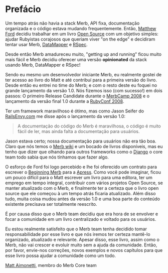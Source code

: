# Prefácio

Um tempo atrás não havia a stack Merb, API fixa,
documentação organizada e o código estava mudando frequentemente.
Então, [Matthew Ford][] decidiu trabalhar em um livro [Open Source][]
com um objetivo simples:
ajudar Rubyistas corajosos que queriam viver "on the edge"
e decidiram tentar usar Merb, [DataMapper][] e [RSpec][].

Desde então Merb amadureceu muito, "getting up and running" ficou muito mais fácil
e Merb decidiu oferecer uma versão **opinionated** da stack
usando Merb, DataMapper e RSpec!

Sendo eu mesmo um desenvolvedor iniciante Merb,
eu realmente gostei de ter acesso ao livro do Matt
e até contribuí para a primeira versão do livro.
Desde então eu entrei no time do Merb;
e com o resto deste eu foquei no grande lançamento da versão 1.0.
Nós fizemos isso (com sucesso!) em dois passos:
O primeiro Release Candidate durante o [MerbCamp 2008][]
e o lançamento da versão final 1.0 durante a [RubyConf 2008][].

Ter um framework maravilhoso é ótimo,
mas como Jason Seifer do [RailsEnvy.com][] me disse após o lançamento da versão 1.0:

> A documentação do código do Merb é maravilhosa, o código é muito fácil de ler,
> mas ainda falta a documentação para usuários.

Jason estava certo; nossa documentação para usuários não era tão boa.
Claro que nós temos o [Merb wiki][] e um bocado de livros disponíveis,
mas eu tenho que dizer que olhando para outros frameworks como o [Django][]
o core team todo sabia que nós tínhamos que fazer algo.

O esforço de Ford foi logo percebido
e lhe foi oferecido um contrato para escrever o [Beginning Merb][] para a [Apress][].
Como você pode imaginar,
ficou um pouco difícil para o Matt escrever um livro para uma editora,
ter um emprego em tempo integral, contribuir com vários projetos Open Source,
se manter atualizado com o Merb,
e finalmente ter a certeza que o livro open source que ele começou à um tempo atrás
ficaria atualizado.
Além disso tudo, muita coisa mudou antes da versão 1.0
e uma boa parte do conteúdo existente precisava ser totalmente reescrito.

É por causa disso que o Merb team decidiu que era hora de se envolver 
e focar a comunidade em um livro centralizado e voltado para os usuários.

Eu estou realmente satisfeito que o Merb team tenha decidido
tomar responsabilidade por esse livro
e que nós iremos ter certeza mantê-lo organizado, atualizado e relevante.
Apesar disso, esse livro, assim como o Merb,
não vai crescer e evoluir muito sem a ajuda da comunidade.
Então, por favor, envie-nos correções, novos exemplos e novos capítulos
para que esse livro possa ajudar a comunidade como um todo.

[Matt Aimonetti][], membro do Merb Core team


[Apress]:           http://www.apress.com/
[Beginning Merb]:   http://www.apress.com/book/view/9781430218234
[DataMapper]:       http://datamapper.org/doku.php
[Django]:           http://www.djangobook.com/
[Matt Aimonetti]:   http://merbist.com
[Matthew Ford]:     http://github.com/deimos1986
[MerbCamp 2008]:    http://merbcamp.com
[Open Source]:      http://en.wikipedia.org/wiki/Open_Source
[RailsEnvy.com]:    http://railsenvy.com
[RSpec]:            http://rspec.info
[RubyConf 2008]:    http://rubyconf.org
[Merb wiki]:        http://wiki.merbivore.com



